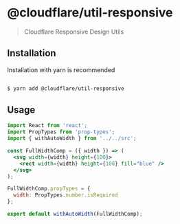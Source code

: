 # @cloudflare/util-responsive

> Cloudflare Responsive Design Utils

## Installation
Installation with yarn is recommended

```sh

$ yarn add @cloudflare/util-responsive

```

## Usage

```jsx
import React from 'react';
import PropTypes from 'prop-types';
import { withAutoWidth } from '../../src';

const FullWidthComp = ({ width }) => (
  <svg width={width} height={100}>
    <rect width={width} height={100} fill="blue" />
  </svg>
);

FullWidthComp.propTypes = {
  width: PropTypes.number.isRequired
};

export default withAutoWidth(FullWidthComp);

```


